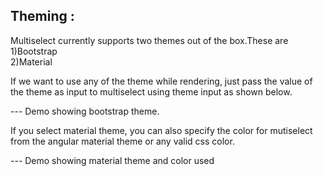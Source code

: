 ## Theming : 
Multiselect currently supports two themes out of the box.These are   
	1)Bootstrap  
	2)Material

If we want to use any of the theme while rendering, just pass the value of the theme as input to multiselect using theme input as shown below.

--- Demo showing bootstrap theme.

If you select material theme, you can also specify the color for mutiselect from the angular material theme or any valid  css color.

--- Demo showing material theme and color used






